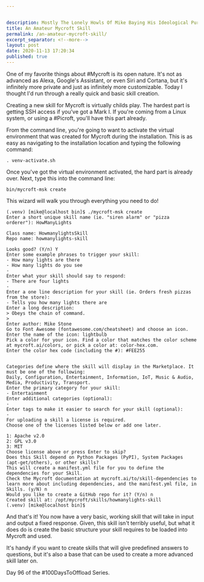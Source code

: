 ```yaml
---


description: Mostly The Lonely Howls Of Mike Baying His Ideological Purity At The Moon
title: An Amateur Mycroft Skill
permalink: /an-amateur-mycroft-skill/
excerpt_separator: <!--more-->
layout: post
date: 2020-11-13 17:20:34
published: true
---
```


One of my favorite things about #Mycroft is its open nature. It's not as advanced as Alexa, Google's Assistant, or even Siri and Cortana, but it's infinitely more private and just as infinitely more customizable. Today I thought I'd run through a really quick and basic skill creation.

<!--more-->

Creating a new skill for Mycroft is virtually childs play. The hardest part is getting SSH access if you've got a Mark I. If you're coming from a Linux system, or using a #Picroft, you'll have this part already.

From the command line, you're going to want to activate the virtual environment that was created for Mycroft during the installation. This is as easy as navigating to the installation location and typing the following command:

```
. venv-activate.sh
```

Once you've got the virtual environment activated, the hard part is already over. Next, type this into the command line:

```
bin/mycroft-msk create
```

This wizard will walk you through everything you need to do!

```
(.venv) [mike@localhost bin]$ ./mycroft-msk create
Enter a short unique skill name (ie. "siren alarm" or "pizza orderer"): HowManyLights 

Class name: HowmanylightsSkill
Repo name: howmanylights-skill

Looks good? (Y/n) Y
Enter some example phrases to trigger your skill:
- How many lights are there 
- How many lights do you see
- 
Enter what your skill should say to respond:
- There are four lights
- 
Enter a one line description for your skill (ie. Orders fresh pizzas from the store):
- Tells you how many lights there are
Enter a long description:
> Obeys the chain of command.    
> 
Enter author: Mike Stone
Go to Font Awesome (fontawesome.com/cheatsheet) and choose an icon.
Enter the name of the icon: lightbulb
Pick a color for your icon. Find a color that matches the color scheme at mycroft.ai/colors, or pick a color at: color-hex.com.
Enter the color hex code (including the #): #FEE255


Categories define where the skill will display in the Marketplace. It must be one of the following: 
Daily, Configuration, Entertainment, Information, IoT, Music & Audio, Media, Productivity, Transport. 
Enter the primary category for your skill: 
- Entertainment
Enter additional categories (optional):
- 
Enter tags to make it easier to search for your skill (optional):
- 
For uploading a skill a license is required.
Choose one of the licenses listed below or add one later.

1: Apache v2.0
2: GPL v3.0
3: MIT
Choose license above or press Enter to skip? 
Does this Skill depend on Python Packages (PyPI), System Packages (apt-get/others), or other skills?
This will create a manifest.yml file for you to define the dependencies for your Skill.
Check the Mycroft documentation at mycroft.ai/to/skill-dependencies to learn more about including dependencies, and the manifest.yml file, in Skills. (y/N) n
Would you like to create a GitHub repo for it? (Y/n) n
Created skill at: /opt/mycroft/skills/howmanylights-skill
(.venv) [mike@localhost bin]$
```

And that's it! You now have a very basic, working skill that will take in input and output a fixed response. Given, this skill isn't terribly useful, but what it does do is create the basic structure your skill requires to be loaded into Mycroft and used. 

It's handy if you want to create skills that will give predefined answers to questions, but it's also a base that can be used to create a more advanced skill later on. 


Day 96 of the #100DaysToOffload Series.